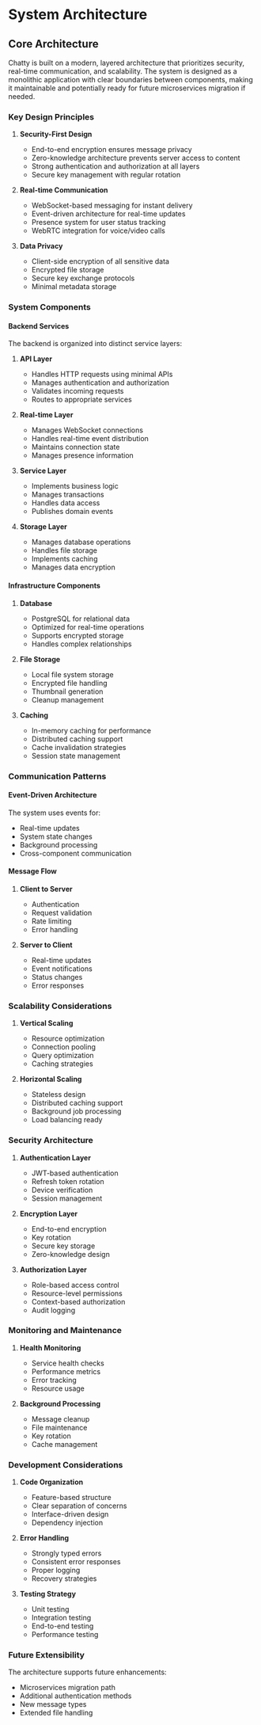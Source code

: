 # System Architecture

## Core Architecture

Chatty is built on a modern, layered architecture that prioritizes security, real-time communication, and scalability. The system is designed as a monolithic application with clear boundaries between components, making it maintainable and potentially ready for future microservices migration if needed.

### Key Design Principles

1. **Security-First Design**
   - End-to-end encryption ensures message privacy
   - Zero-knowledge architecture prevents server access to content
   - Strong authentication and authorization at all layers
   - Secure key management with regular rotation

2. **Real-time Communication**
   - WebSocket-based messaging for instant delivery
   - Event-driven architecture for real-time updates
   - Presence system for user status tracking
   - WebRTC integration for voice/video calls

3. **Data Privacy**
   - Client-side encryption of all sensitive data
   - Encrypted file storage
   - Secure key exchange protocols
   - Minimal metadata storage

### System Components

#### Backend Services

The backend is organized into distinct service layers:

1. **API Layer**
   - Handles HTTP requests using minimal APIs
   - Manages authentication and authorization
   - Validates incoming requests
   - Routes to appropriate services

2. **Real-time Layer**
   - Manages WebSocket connections
   - Handles real-time event distribution
   - Maintains connection state
   - Manages presence information

3. **Service Layer**
   - Implements business logic
   - Manages transactions
   - Handles data access
   - Publishes domain events

4. **Storage Layer**
   - Manages database operations
   - Handles file storage
   - Implements caching
   - Manages data encryption

#### Infrastructure Components

1. **Database**
   - PostgreSQL for relational data
   - Optimized for real-time operations
   - Supports encrypted storage
   - Handles complex relationships

2. **File Storage**
   - Local file system storage
   - Encrypted file handling
   - Thumbnail generation
   - Cleanup management

3. **Caching**
   - In-memory caching for performance
   - Distributed caching support
   - Cache invalidation strategies
   - Session state management

### Communication Patterns

#### Event-Driven Architecture

The system uses events for:
- Real-time updates
- System state changes
- Background processing
- Cross-component communication

#### Message Flow

1. **Client to Server**
   - Authentication
   - Request validation
   - Rate limiting
   - Error handling

2. **Server to Client**
   - Real-time updates
   - Event notifications
   - Status changes
   - Error responses

### Scalability Considerations

1. **Vertical Scaling**
   - Resource optimization
   - Connection pooling
   - Query optimization
   - Caching strategies

2. **Horizontal Scaling**
   - Stateless design
   - Distributed caching support
   - Background job processing
   - Load balancing ready

### Security Architecture

1. **Authentication Layer**
   - JWT-based authentication
   - Refresh token rotation
   - Device verification
   - Session management

2. **Encryption Layer**
   - End-to-end encryption
   - Key rotation
   - Secure key storage
   - Zero-knowledge design

3. **Authorization Layer**
   - Role-based access control
   - Resource-level permissions
   - Context-based authorization
   - Audit logging

### Monitoring and Maintenance

1. **Health Monitoring**
   - Service health checks
   - Performance metrics
   - Error tracking
   - Resource usage

2. **Background Processing**
   - Message cleanup
   - File maintenance
   - Key rotation
   - Cache management

### Development Considerations

1. **Code Organization**
   - Feature-based structure
   - Clear separation of concerns
   - Interface-driven design
   - Dependency injection

2. **Error Handling**
   - Strongly typed errors
   - Consistent error responses
   - Proper logging
   - Recovery strategies

3. **Testing Strategy**
   - Unit testing
   - Integration testing
   - End-to-end testing
   - Performance testing

### Future Extensibility

The architecture supports future enhancements:
- Microservices migration path
- Additional authentication methods
- New message types
- Extended file handling 